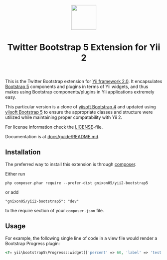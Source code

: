 <p align="center">
    <a href="http://getbootstrap.com/" target="_blank" rel="external">
        <img src="https://v4-alpha.getbootstrap.com/assets/brand/bootstrap-solid.svg" height="80px">
    </a>
    <h1 align="center">Twitter Bootstrap 5 Extension for Yii 2</h1>
    <br>
</p>

This is the Twitter Bootstrap extension for [Yii framework 2.0](http://www.yiiframework.com). It encapsulates [Bootstrap 5](http://getbootstrap.com/) components
and plugins in terms of Yii widgets, and thus makes using Bootstrap components/plugins
in Yii applications extremely easy.

This particular version is a clone of [yiisoft Bootstrap 4](https://github.com/yiisoft/yii2-bootstrap4) and updated using [yiisoft Bootstrap 5](https://github.com/yiisoft/yii-bootstrap5) to ensure the appropriate classes and structure were utilized while maintaining proper compatability with Yii 2.

For license information check the [LICENSE](LICENSE.md)-file.

Documentation is at [docs/guide/README.md](docs/guide/README.md).


Installation
------------

The preferred way to install this extension is through [composer](http://getcomposer.org/download/).

Either run

```
php composer.phar require --prefer-dist gnixon05/yii2-bootstrap5
```

or add

```
"gnixon05/yii2-bootstrap5": "dev"
```

to the require section of your `composer.json` file.

Usage
----

For example, the following
single line of code in a view file would render a Bootstrap Progress plugin:

```php
<?= yii\bootstrap5\Progress::widget(['percent' => 60, 'label' => 'test']) ?>
```
